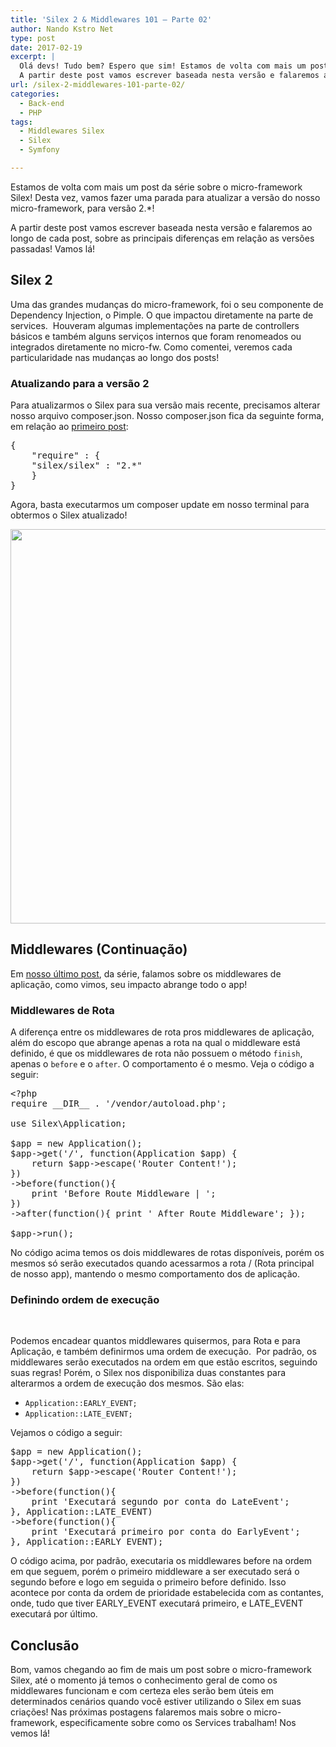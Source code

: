```yaml
---
title: 'Silex 2 & Middlewares 101 – Parte 02'
author: Nando Kstro Net
type: post
date: 2017-02-19
excerpt: |
  Olá devs! Tudo bem? Espero que sim! Estamos de volta com mais um post da série sobre o micro-framework Silex! Desta vez, vamos fazer uma parada para atualizar a versão do nosso micro-framework, para versão 2.*!
  A partir deste post vamos escrever baseada nesta versão e falaremos ao longo de cada post, sobre as principais diferenças em relação as versões passadas! Vamos lá!
url: /silex-2-middlewares-101-parte-02/
categories:
  - Back-end
  - PHP
tags:
  - Middlewares Silex
  - Silex
  - Symfony

---
```

Estamos de volta com mais um post da série sobre o micro-framework Silex! Desta vez, vamos fazer uma parada para atualizar a versão do nosso micro-framework, para versão 2.*!

A partir deste post vamos escrever baseada nesta versão e falaremos ao longo de cada post, sobre as principais diferenças em relação as versões passadas! Vamos lá!

## Silex 2

Uma das grandes mudanças do micro-framework, foi o seu componente de Dependency Injection, o Pimple. O que impactou diretamente na parte de services.  Houveram algumas implementações na parte de controllers básicos e também alguns serviços internos que foram renomeados ou integrados diretamente no micro-fw. Como comentei, veremos cada particularidade nas mudanças ao longo dos posts!

### Atualizando para a versão 2

Para atualizarmos o Silex para sua versão mais recente, precisamos alterar nosso arquivo composer.json. Nosso composer.json fica da seguinte forma, em relação ao <a href="https://tableless.com.br/conhecendo-e-instalando-o-silex/" target="_blank">primeiro post</a>:

<pre class="lang-json">{
    "require" : {
    "silex/silex" : "2.*"
    }
}
</pre>

Agora, basta executarmos um composer update em nosso terminal para obtermos o Silex atualizado!

<img class="size-full wp-image-57045 aligncenter" src="uploads/2017/01/Screen-Shot-2017-01-23-at-13.36.09.png" alt="" width="582" height="631" />

## Middlewares (Continuação)

Em <a href="https://tableless.com.br/silex-middlewares-101-parte-1/" target="_blank">nosso último post</a>, da série, falamos sobre os middlewares de aplicação, como vimos, seu impacto abrange todo o app!

### Middlewares de Rota

A diferença entre os middlewares de rota pros middlewares de aplicação, além do escopo que abrange apenas a rota na qual o middleware está definido, é que os middlewares de rota não possuem o método `finish`, apenas o `before` e o `after`. O comportamento é o mesmo. Veja o código a seguir:

<pre class="lang-php">&lt;?php
require __DIR__ . '/vendor/autoload.php';

use Silex\Application;

$app = new Application();
$app-&gt;get('/', function(Application $app) {
    return $app-&gt;escape('Router Content!');
})
-&gt;before(function(){
    print 'Before Route Middleware | ';
})
-&gt;after(function(){ print ' After Route Middleware'; }); 

$app-&gt;run();</pre>

No código acima temos os dois middlewares de rotas disponíveis, porém os mesmos só serão executados quando acessarmos a rota / (Rota principal de nosso app), mantendo o mesmo comportamento dos de aplicação.

### Definindo ordem de execução

&nbsp;

Podemos encadear quantos middlewares quisermos, para Rota e para Aplicação, e também definirmos uma ordem de execução.  Por padrão, os middlewares serão executados na ordem em que estão escritos, seguindo suas regras! Porém, o Silex nos disponibiliza duas constantes para alterarmos a ordem de execução dos mesmos. São elas:

  * `Application::EARLY_EVENT;`
  * `Application::LATE_EVENT;`

Vejamos o código a seguir:

<pre class="lang-php">$app = new Application();
$app-&gt;get('/', function(Application $app) {
    return $app-&gt;escape('Router Content!');
})
-&gt;before(function(){
    print 'Executará segundo por conta do LateEvent';
}, Application::LATE_EVENT)
-&gt;before(function(){ 
    print 'Executará primeiro por conta do EarlyEvent'; 
}, Application::EARLY_EVENT); 
</pre>

O código acima, por padrão, executaria os middlewares before na ordem em que seguem, porém o primeiro middleware a ser executado será o segundo before e logo em seguida o primeiro before definido. Isso acontece por conta da ordem de prioridade estabelecida com as contantes, onde, tudo que tiver EARLY\_EVENT executará primeiro, e LATE\_EVENT executará por último.

## Conclusão

Bom, vamos chegando ao fim de mais um post sobre o micro-framework Silex, até o momento já temos o conhecimento geral de como os middlewares funcionam e com certeza eles serão bem úteis em determinados cenários quando você estiver utilizando o Silex em suas criações! Nas próximas postagens falaremos mais sobre o micro-framework, especificamente sobre como os Services trabalham! Nos vemos lá!